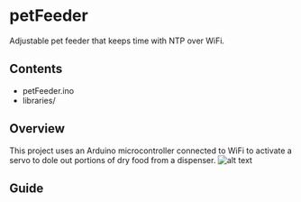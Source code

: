 # petFeeder
Adjustable pet feeder that keeps time with NTP over WiFi.

## Contents
- petFeeder.ino
- libraries/

## Overview
This project uses an Arduino microcontroller connected to WiFi to activate a servo to dole out portions of dry food from a dispenser.
![alt text](petFeedeer.png)

## Guide
